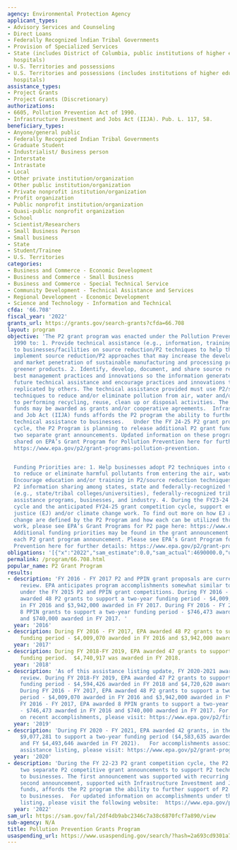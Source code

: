 ```yaml
---
agency: Environmental Protection Agency
applicant_types:
- Advisory Services and Counseling
- Direct Loans
- Federally Recognized lndian Tribal Governments
- Provision of Specialized Services
- State (includes District of Columbia, public institutions of higher education and
  hospitals)
- U.S. Territories and possessions
- U.S. Territories and possessions (includes institutions of higher education and
  hospitals)
assistance_types:
- Project Grants
- Project Grants (Discretionary)
authorizations:
- 6605, Pollution Prevention Act of 1990.
- Infrastructure Investment and Jobs Act (IIJA). Pub. L. 117, 58.
beneficiary_types:
- Anyone/general public
- Federally Recognized Indian Tribal Governments
- Graduate Student
- Industrialist/ Business person
- Interstate
- Intrastate
- Local
- Other private institution/organization
- Other public institution/organization
- Private nonprofit institution/organization
- Profit organization
- Public nonprofit institution/organization
- Quasi-public nonprofit organization
- School
- Scientist/Researchers
- Small Business Person
- Small business
- State
- Student/Trainee
- U.S. Territories
categories:
- Business and Commerce - Economic Development
- Business and Commerce - Small Business
- Business and Commerce - Special Technical Service
- Community Development - Technical Assistance and Services
- Regional Development - Economic Development
- Science and Technology - Information and Technical
cfda: '66.708'
fiscal_year: '2022'
grants_url: https://grants.gov/search-grants?cfda=66.708
layout: program
objective: 'The P2 grant program was enacted under the Pollution Prevention Act of
  1990 to: 1. Provide technical assistance (e.g., information, training and tools)
  to businesses/facilities on source reduction/P2 techniques to help them adopt and
  implement source reduction/P2 approaches that may increase the development, adoption,
  and market penetration of sustainable manufacturing and processing practices and
  greener products. 2. Identify, develop, document, and share source reduction/P2
  best management practices and innovations so the information generated may inform
  future technical assistance and encourage practices and innovations that may be
  replicated by others. The technical assistance provided must use P2/source reduction
  techniques to reduce and/or eliminate pollution from air, water and/or land prior
  to performing recycling, reuse, clean up or disposal activities. The P2 grant program
  funds may be awarded as grants and/or cooperative agreements.  Infrastructure Investment
  and Job Act (IIJA) funds affords the P2 program the ability to further support  P2
  technical assistance to businesses.   Under the FY 24-25 P2 grant program award
  cycle, the P2 Program is planning to release additional P2 grant funds, again under
  two separate grant announcements. Updated information on these programs will be
  shared on EPA’s Grant Program for Pollution Prevention here for further details:
  https://www.epa.gov/p2/grant-programs-pollution-prevention.


  Funding Priorities are: 1. Help businesses adopt P2 techniques into day-to-day operations
  to reduce or eliminate harmful pollutants from entering the air, water or land 2.
  Encourage education and/or training in P2/source reduction techniques. 3. Support
  P2 information sharing among states, state and federally-recognized tribal entities
  (e.g., state/tribal colleges/universities), federally-recognized tribes, local technical
  assistance programs, businesses, and industry. 4. During the FY23-24 grant competition
  cycle and the anticipated FY24-25 grant competition cycle, support environmental
  justice (EJ) and/or climate change work. To find out more on how EJ and climate
  change are defined by the P2 Program and how each can be utilized through P2 grant
  work, please see EPA’s Grant Programs for P2 page here: https://www.epa.gov/p2/grant-programs-pollution-prevention.
  Additional funding priorities may be found in the grant announcement specific to
  each P2 grant program announcement. Please see EPA’s Grant Program for Pollution
  Prevention here for further details: https://www.epa.gov/p2/grant-programs-pollution-prevention.'
obligations: '[{"x":"2022","sam_estimate":0.0,"sam_actual":4690000.0,"usa_spending_actual":11513700.0},{"x":"2023","sam_estimate":13900000.0,"sam_actual":0.0,"usa_spending_actual":8741280.0},{"x":"2024","sam_estimate":13900000.0,"sam_actual":0.0,"usa_spending_actual":17083039.0}]'
permalink: /program/66.708.html
popular_name: P2 Grant Program
results:
- description: 'FY 2016 - FY 2017 P2 and PPIN grant proposals are currently undergoing
    review. EPA anticipates program accomplishments somewhat similar to those achieved
    under the FY 2015 P2 and PPIN grant competitions. During FY 2016 - FY 2017, EPA
    awarded 48 P2 grants to support a two-year funding period - $4,009,070 awarded
    in FY 2016 and $3,942,000 awarded in FY 2017. During FY 2016 - FY 2017, EPA awarded
    8 PPIN grants to support a two-year funding period - $746,473 awarded in FY 2016
    and $740,000 awarded in FY 2017. '
  year: '2016'
- description: During FY 2016 - FY 2017, EPA awarded 48 P2 grants to support a two-year
    funding period - $4,009,070 awarded in FY 2016 and $3,942,000 awarded in FY 2017.
  year: '2017'
- description: During FY 2018-FY 2019, EPA awarded 47 grants to support a two-year
    funding period.  $4,740,917 was awarded in FY 2018.
  year: '2018'
- description: 'As of this assistance listing update, FY 2020-2021 awards are under
    review. During FY 2018-FY 2019, EPA awarded 47 P2 grants to support a two-year
    funding period - $4,594,426 awarded in FY 2018 and $4,720,620 awarded in FY 2019.
    During FY 2016 - FY 2017, EPA awarded 48 P2 grants to support a two-year funding
    period - $4,009,070 awarded in FY 2016 and $3,942,000 awarded in FY 2017. During
    FY 2016 - FY 2017, EPA awarded 8 PPIN grants to support a two-year funding period
    - $746,473 awarded in FY 2016 and $740,000 awarded in FY 2017. For more information
    on recent accomplishments, please visit: https://www.epa.gov/p2/fiscal-year-2018-2019-pollution-prevention-grant-summaries'
  year: '2019'
- description: 'During FY 2020 - FY 2021, EPA awarded 42 grants, in the amount of
    $9,077,281 to support a two-year funding period ($4,583,635 awarded in FY 2020
    and FY $4,493,646 awarded in FY 2021).   For accomplishments associated with this
    assistance listing, please visit: https://www.epa.gov/p2/grant-programs-pollution-prevention#results.'
  year: '2020'
- description: 'During the FY 22-23 P2 grant competition cycle, the P2 Program released
    two separate P2 competitive grant announcements to support P2 technical assistance
    to businesses. The first announcement was supported with recurring P2 grant appropriations.  The
    second announcement, supported with Infrastructure Investment and Job Act (IIJA)
    funds, affords the P2 program the ability to further support of P2 technical assistance
    to businesses.  For updated information on accomplishments under this assistance
    listing, please visit the following website:  https://www.epa.gov/p2/grant-results'
  year: '2022'
sam_url: https://sam.gov/fal/2df4db9abc2346c7a38c6870fcf7a890/view
sub-agency: N/A
title: Pollution Prevention Grants Program
usaspending_url: https://www.usaspending.gov/search/?hash=2a693cd9301a781b1a06a58e0bc82274
---
```


